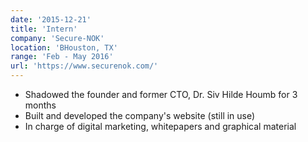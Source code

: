 ```yaml
---
date: '2015-12-21'
title: 'Intern'
company: 'Secure-NOK'
location: 'BHouston, TX'
range: 'Feb - May 2016'
url: 'https://www.securenok.com/'
---
```


- Shadowed the founder and former CTO, Dr. Siv Hilde Houmb for 3 months
- Built and developed the company's website (still in use)
- In charge of digital marketing, whitepapers and graphical material
